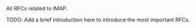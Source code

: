 
All RFCs related to IMAP.

TODO: Add a brief introduction here to introduce the most important RFCs.
